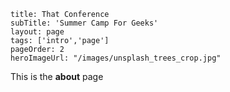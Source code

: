 ```
title: That Conference
subTitle: 'Summer Camp For Geeks'
layout: page
tags: ['intro','page']
pageOrder: 2
heroImageUrl: "/images/unsplash_trees_crop.jpg"
```

This is the **about** page